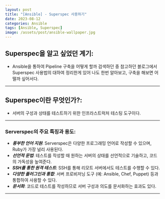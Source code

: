 ```yaml
---
layout: post
title: "[Ansible] - Superspec 사용하기"
date: 2023-08-12
categories: Ansible
tags: [Ansible, Superspec]
image: /assets/post/ansible-wallpaper.jpg
---
```


## Superspec을 알고 싶었던 계기:
- Ansible을 통하여 Pipeline 구축을 어떻게 할까 검색하던 중 참고하던 블로그에서 Superspec 사용법의 대하여 정리한게 있어 나도 한번 알아보고, 구축을 해보면 어떨까 싶어서다.

* * *

## Superspec이란 무엇인가?:
- 서버의 구성과 상태를 테스트하기 위한 인프라스트럭처 테스팅 도구이다.

* * *

### Serverspec의 주요 특징과 용도:
- ***풍부한 언어 지원***: Serverspec은 다양한 프로그래밍 언어로 작성할 수 있으며, Ruby가 가장 널리 사용된다.
- ***선언적 문법***: 테스트를 작성할 때 원하는 서버의 상태를 선언적으로 기술하고, 코드의 가독성을 높여준다.
- ***SSH를 통한 원격 테스트***: SSH를 통해 리모트 서버에서도 테스트를 수행할 수 있다.
- ***다양한 플러그인과 통합***: 서버 프로비저닝 도구 (예: Ansible, Chef, Puppet) 등과 통합하여 사용할 수 있다.
- ***문서화***: 코드로 테스트를 작성하므로 서버 구성과 의도를 문서화하는 효과도 있다.

* * *